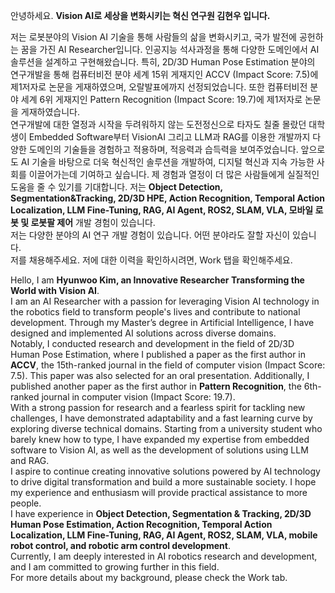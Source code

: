<!-- Korean -->
안녕하세요. **Vision AI로 세상을 변화시키는 혁신 연구원 김현우 입니다.**

저는 로봇분야의 Vision AI 기술을 통해 사람들의 삶을 변화시키고, 국가 발전에 공헌하는 꿈을 가진 AI Researcher입니다.
인공지능 석사과정을 통해 다양한 도메인에서 AI 솔루션을 설계하고 구현해왔습니다.
특히, 2D/3D Human Pose Estimation 분야의 연구개발을 통해 컴퓨터비전 분야 세계 15위 게재지인 
ACCV (Impact Score: 7.5)에 제1저자로 논문을 게재하였으며, 오랄발표에까지 선정되었습니다. 
또한 컴퓨터비전 분야 세계 6위 게재지인 Pattern Recognition (Impact Score: 19.7)에 제1저자로 논문을 게재하였습니다. <br>
연구개발에 대한 열정과 시작을 두려워하지 않는 도전정신으로 타자도 칠줄 몰랐던 대학생이 Embedded Software부터 VisionAI 그리고 
LLM과 RAG를 이용한 개발까지 다양한 도메인의 기술들을 경험하고 적용하며, 적응력과 습득력을 보여주었습니다. 
앞으로도 AI 기술을 바탕으로 더욱 혁신적인 솔루션을 개발하여, 디지털 혁신과 지속 가능한 사회를 이끌어가는데 기여하고 싶습니다. 
제 경험과 열정이 더 많은 사람들에게 실질적인 도움을 줄 수 있기를 기대합니다.
저는 **Object Detection, Segmentation&Tracking, 2D/3D HPE, Action Recognition, Temporal Action Localization, 
LLM Fine-Tuning, RAG, AI Agent, ROS2, SLAM, VLA, 모바일 로봇 및 로봇팔 제어** 개발 경험이 있습니다. <br>
저는 다양한 분야의 AI 연구 개발 경험이 있습니다. 어떤 분야라도 잘할 자신이 있습니다. <br> 
저를 채용해주세요. 저에 대한 이력을 확인하시려면, Work 탭을 확인해주세요. 

<!-- English -->
Hello, I am **Hyunwoo Kim, an Innovative Researcher Transforming the World with Vision AI**. <br>
I am an AI Researcher with a passion for leveraging Vision AI technology in the robotics field to transform people's lives and contribute to national development. Through my Master’s degree in Artificial Intelligence, I have designed and implemented AI solutions across diverse domains. <br>
Notably, I conducted research and development in the field of 2D/3D Human Pose Estimation, where I published a paper as the first author in **ACCV**, the 15th-ranked journal in the field of computer vision (Impact Score: 7.5). This paper was also selected for an oral presentation. Additionally, I published another paper as the first author in **Pattern Recognition**, the 6th-ranked journal in computer vision (Impact Score: 19.7). <br>
With a strong passion for research and a fearless spirit for tackling new challenges, I have demonstrated adaptability and a fast learning curve by exploring diverse technical domains. Starting from a university student who barely knew how to type, I have expanded my expertise from embedded software to Vision AI, as well as the development of solutions using LLM and RAG. <br>
I aspire to continue creating innovative solutions powered by AI technology to drive digital transformation and build a more sustainable society. I hope my experience and enthusiasm will provide practical assistance to more people. <br>
I have experience in **Object Detection, Segmentation & Tracking, 2D/3D Human Pose Estimation, Action Recognition, Temporal Action Localization, LLM Fine-Tuning, RAG, AI Agent, ROS2, SLAM, VLA, mobile robot control, and robotic arm control development**. <br>
Currently, I am deeply interested in AI robotics research and development, and I am committed to growing further in this field. <br>
For more details about my background, please check the Work tab.

